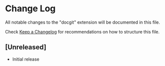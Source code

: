 # Change Log

All notable changes to the "docgit" extension will be documented in this file.

Check [Keep a Changelog](http://keepachangelog.com/) for recommendations on how to structure this file.

## [Unreleased]

- Initial release